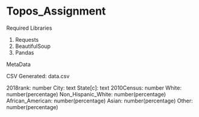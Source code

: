 # Topos_Assignment
Required Libraries
1. Requests
2. BeautifulSoup
3. Pandas

MetaData

CSV Generated: data.csv

2018rank: number
City: text
State[c]: text
2010Census: number
White: number(percentage)
Non_Hispanic_White: number(percentage)
African_American: number(percentage)
Asian: number(percentage)
Other: number(percentage)
